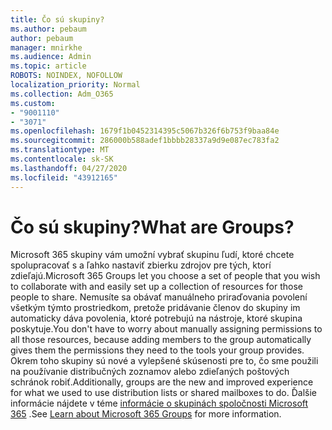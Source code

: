 ```yaml
---
title: Čo sú skupiny?
ms.author: pebaum
author: pebaum
manager: mnirkhe
ms.audience: Admin
ms.topic: article
ROBOTS: NOINDEX, NOFOLLOW
localization_priority: Normal
ms.collection: Adm_O365
ms.custom:
- "9001110"
- "3071"
ms.openlocfilehash: 1679f1b0452314395c5067b326f6b753f9baa84e
ms.sourcegitcommit: 286000b588adef1bbbb28337a9d9e087ec783fa2
ms.translationtype: MT
ms.contentlocale: sk-SK
ms.lasthandoff: 04/27/2020
ms.locfileid: "43912165"
---
```

# <a name="what-are-groups"></a><span data-ttu-id="6e263-102">Čo sú skupiny?</span><span class="sxs-lookup"><span data-stu-id="6e263-102">What are Groups?</span></span>

<span data-ttu-id="6e263-103">Microsoft 365 skupiny vám umožní vybrať skupinu ľudí, ktoré chcete spolupracovať s a ľahko nastaviť zbierku zdrojov pre tých, ktorí zdieľajú.</span><span class="sxs-lookup"><span data-stu-id="6e263-103">Microsoft 365 Groups let you choose a set of people that you wish to collaborate with and easily set up a collection of resources for those people to share.</span></span> <span data-ttu-id="6e263-104">Nemusíte sa obávať manuálneho priraďovania povolení všetkým týmto prostriedkom, pretože pridávanie členov do skupiny im automaticky dáva povolenia, ktoré potrebujú na nástroje, ktoré skupina poskytuje.</span><span class="sxs-lookup"><span data-stu-id="6e263-104">You don't have to worry about manually assigning permissions to all those resources, because adding members to the group automatically gives them the permissions they need to the tools your group provides.</span></span> <span data-ttu-id="6e263-105">Okrem toho skupiny sú nové a vylepšené skúsenosti pre to, čo sme použili na používanie distribučných zoznamov alebo zdieľaných poštových schránok robiť.</span><span class="sxs-lookup"><span data-stu-id="6e263-105">Additionally, groups are the new and improved experience for what we used to use distribution lists or shared mailboxes to do.</span></span>  <span data-ttu-id="6e263-106">Ďalšie informácie nájdete v téme [informácie o skupinách spoločnosti Microsoft 365](https://support.office.com/article/b565caa1-5c40-40ef-9915-60fdb2d97fa2) .</span><span class="sxs-lookup"><span data-stu-id="6e263-106">See [Learn about Microsoft 365 Groups](https://support.office.com/article/b565caa1-5c40-40ef-9915-60fdb2d97fa2) for more information.</span></span> 